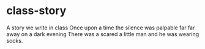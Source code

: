 # class-story
A story we write in class
Once upon a time
the silence was palpable
far far away
on a dark evening 
There was a scared a little man
and he was wearing socks.
